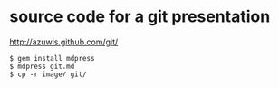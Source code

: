 source code for a git presentation
==================================

<http://azuwis.github.com/git/>


    $ gem install mdpress
    $ mdpress git.md
    $ cp -r image/ git/
